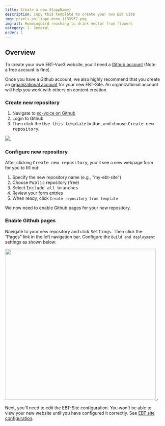 ```yaml
---
title: Create a new ${appName}
description: Copy this template to create your own EBT Site
img: pexels-philippe-donn-1133957.png
img-alt: Hummingbird reaching to drink nectar from flowers
category: 1. General
order: 1
---
```


## Overview

To create your own EBT-Vue3 website, you'll need a
[Github account](ihttps://docs.github.com/en/get-started/signing-up-for-github/signing-up-for-a-new-github-account) (Note: a free account is fine).

Once you have a Github account, 
we also highly recommend that you create an 
[organizational account](https://docs.github.com/en/organizations/collaborating-with-groups-in-organizations/creating-a-new-organization-from-scratch)
for your new EBT-Site.
An organizational account will help you work with others
on content creation.

### Create new repository

1. Navigate to [sc-voice on Github](https://github.com/sc-voice/ebt-site3)
1. Login to Github
1. Then click the <kbd>Use this template</kbd>
button, and choose <kbd>Create new repository</kbd>.

<img src="https://ebt-site.sc-voice.net/img/use-this-template.png" />. 

### Configure new repository

After clicking <kbd>Create new repository</kbd>,
you'll see a new webpage form for you to fill out:

1. Specify the new repository name (e.g., "my-ebt-site")
1. Choose <kbd>Public</kbd> repository (free)
1. Select <kbd>Include all branches</kbd>
1. Review your form entries
1. When ready, click ```Create repository from template```

We now need to enable Github pages for your new repository.

### Enable Github pages

Navigate to your new repository and click <kbd>Settings</kbd>.
Then click the "Pages" link in the left navigation bar.
Configure the ```Build and deployment``` settings as shown below:

<a href="https://ebt-site.sc-voice.net/img/github-pages.png">
<img src="https://ebt-site.sc-voice.net/img/github-pages.png" style="width:35em">
</img>
</a>. 

Next, you'll need to edit the EBT-Site configuration.
You won't be able to view your new website until you have configured it correctly.
See [EBT site configuration](#/wiki/design/config).

